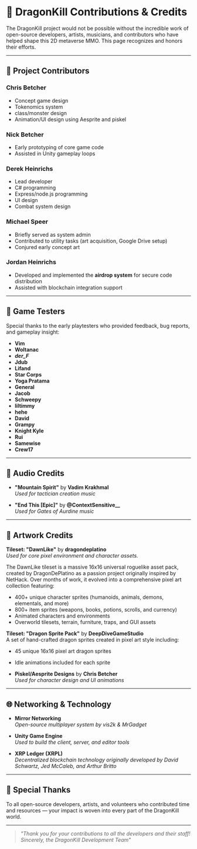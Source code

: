# 🙏 DragonKill Contributions & Credits

The DragonKill project would not be possible without the incredible work of open-source developers, artists, musicians, and contributors who have helped shape this 2D metaverse MMO. This page recognizes and honors their efforts.

---
## 👥 Project Contributors

### **Chris Betcher**  
- Concept game design  
- Tokenomics system  
- class/monster design 
- Animation/UI design using Aesprite and piskel

### **Nick Betcher**  
- Early prototyping of core game code  
- Assisted in Unity gameplay loops

### **Derek Heinrichs**  
- Lead developer
- C# programming
- Express/node.js programming
- UI design
- Combat system design

### **Michael Speer**  
- Briefly served as system admin 
- Contributed to utility tasks (art acquisition, Google Drive setup)  
- Conjured early concept art

### **Jordan Heinrichs**  
- Developed and implemented the **airdrop system** for secure code distribution  
- Assisted with blockchain integration support

---

## 🧪 Game Testers

Special thanks to the early playtesters who provided feedback, bug reports, and gameplay insight:

- **Vim**  
- **Woltanac**  
- **_der_F_**
- **Jdub**
- **Lifand**
- **Star Corps**  
- **Yoga Pratama**
- **General**
- **Jacob**
- **Schweepy**
- **liltimmy**
- **hehe**
- **David**
- **Grampy**
- **Knight Kyle**
- **Rui**
- **Samewise**
- **Crew17**

---


## 🎵 Audio Credits

- **"Mountain Spirit"** by **Vadim Krakhmal**  
  _Used for tactician creation music_

- **"End This [Epic]"** by **@ContextSensitive__**  
  _Used for Gates of Aurdine music_

---

## 🎨 Artwork Credits
  **Tileset: "DawnLike"** by **dragondeplatino**  
  _Used for core pixel environment and character assets._

  The DawnLike tileset is a massive 16x16 universal roguelike asset pack, created by DragonDePlatino as a passion project originally inspired by NetHack. Over months of work, it evolved into a comprehensive pixel art collection featuring:

  - 400+ unique character sprites (humanoids, animals, demons, elementals, and more)
  - 800+ item sprites (weapons, books, potions, scrolls, and currency)
  - Animated characters and environments
  - Overworld tilesets, terrain, furniture, traps, and GUI assets

  **Tileset: "Dragon Sprite Pack"** by **DeepDiveGameStudio**  
    A set of hand-crafted dragon sprites created in pixel art style including:
    
  - 45 unique 16x16 pixel art dragon sprites
  - Idle animations included for each sprite


- **Piskel/Aesprite Designs** by **Chris Betcher**  
  _Used for character design and UI animations_

---

## 🌐 Networking & Technology

- **Mirror Networking**  
  _Open-source multiplayer system by vis2k & MrGadget_

- **Unity Game Engine**  
  _Used to build the client, server, and editor tools_

- **XRP Ledger (XRPL)**  
  _Decentralized blockchain technology originally developed by David Schwartz, Jed McCaleb, and Arthur Britto_

---

## 💚 Special Thanks

To all open-source developers, artists, and volunteers who contributed time and resources — your impact is woven into every part of the DragonKill world.

---

> _"Thank you for your contributions to all the developers and their staff!_  
> _Sincerely, the DragonKill Development Team"_
